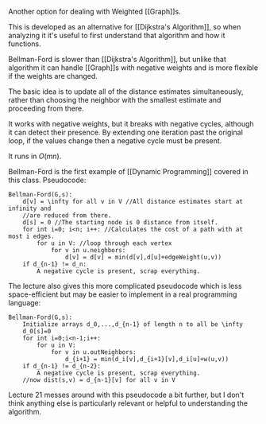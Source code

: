 
Another option for dealing with Weighted [[Graph]]s.

This is developed as an alternative for [[Dijkstra's Algorithm]], so when analyzing it it's useful to first understand that algorithm and how it functions.

Bellman-Ford is slower than [[Dijkstra's Algorithm]], but unlike that algorithm it can handle [[Graph]]s with negative weights and is more flexible if the weights are changed.

The basic idea is to update all of the distance estimates simultaneously, rather than choosing the neighbor with the smallest estimate and proceeding from there.

It works with negative weights, but it breaks with negative cycles, although it can detect their presence. By extending one iteration past the original loop, if the values change then a negative cycle must be present.

It runs in $O(mn)$.

Bellman-Ford is the first example of [[Dynamic Programming]] covered in this class.
Pseudocode:
```
Bellman-Ford(G,s):
	d[v] = \infty for all v in V //All distance estimates start at infinity and
	//are reduced from there.
	d[s] = 0 //The starting node is 0 distance from itself.
	for int i=0; i<n; i++: //Calculates the cost of a path with at most i edges.
		for u in V: //loop through each vertex
			for v in u.neighbors:
				d[v] = d[v] = min(d[v],d[u]+edgeWeight(u,v))
	if d_{n-1} != d_n:
		A negative cycle is present, scrap everything.
```

The lecture also gives this more complicated pseudocode which is less space-efficient but may be easier to implement in a real programming language:
```
Bellman-Ford(G,s):
	Initialize arrays d_0,...,d_{n-1} of length n to all be \infty
	d_0[s]=0
	for int i=0;i<n-1;i++:
		for u in V:
			for v in u.outNeighbors:
				d_{i+1} = min(d_i[v],d_{i+1}[v],d_i[u]+w(u,v))
	if d_{n-1} != d_{n-2}:
		A negative cycle is present, scrap everything.
	//now dist(s,v) = d_{n-1}[v] for all v in V
```

Lecture 21 messes around with this pseudocode a bit further, but I don't think anything else is particularly relevant or helpful to understanding the algorithm.